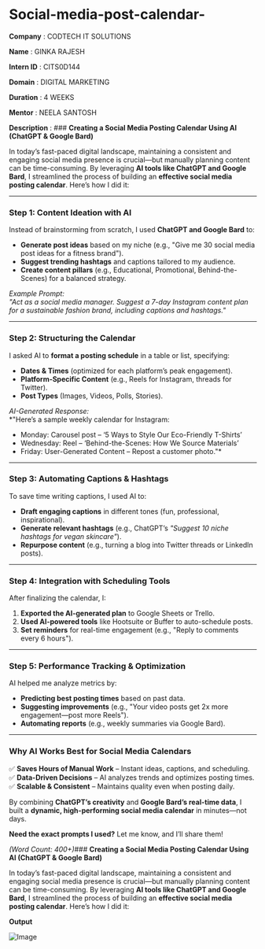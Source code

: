 # Social-media-post-calendar-

**Company**     : CODTECH IT SOLUTIONS 

**Name**        : GINKA RAJESH 

**Intern ID**   :  CITS0D144

**Domain**      : DIGITAL MARKETING 

**Duration**    : 4 WEEKS 

**Mentor**      : NEELA SANTOSH 

**Description** : ### **Creating a Social Media Posting Calendar Using AI (ChatGPT & Google Bard)**  

In today’s fast-paced digital landscape, maintaining a consistent and engaging social media presence is crucial—but manually planning content can be time-consuming. By leveraging **AI tools like ChatGPT and Google Bard**, I streamlined the process of building an **effective social media posting calendar**. Here’s how I did it:  

---

### **Step 1: Content Ideation with AI**  
Instead of brainstorming from scratch, I used **ChatGPT and Google Bard** to:  
- **Generate post ideas** based on my niche (e.g., "Give me 30 social media post ideas for a fitness brand").  
- **Suggest trending hashtags** and captions tailored to my audience.  
- **Create content pillars** (e.g., Educational, Promotional, Behind-the-Scenes) for a balanced strategy.  

*Example Prompt:*  
*"Act as a social media manager. Suggest a 7-day Instagram content plan for a sustainable fashion brand, including captions and hashtags."*  

---

### **Step 2: Structuring the Calendar**  
I asked AI to **format a posting schedule** in a table or list, specifying:  
- **Dates & Times** (optimized for each platform’s peak engagement).  
- **Platform-Specific Content** (e.g., Reels for Instagram, threads for Twitter).  
- **Post Types** (Images, Videos, Polls, Stories).  

*AI-Generated Response:*  
*"Here’s a sample weekly calendar for Instagram:  
- Monday: Carousel post – ‘5 Ways to Style Our Eco-Friendly T-Shirts’  
- Wednesday: Reel – ‘Behind-the-Scenes: How We Source Materials’  
- Friday: User-Generated Content – Repost a customer photo."*  

---

### **Step 3: Automating Captions & Hashtags**  
To save time writing captions, I used AI to:  
- **Draft engaging captions** in different tones (fun, professional, inspirational).  
- **Generate relevant hashtags** (e.g., ChatGPT’s *"Suggest 10 niche hashtags for vegan skincare"*).  
- **Repurpose content** (e.g., turning a blog into Twitter threads or LinkedIn posts).  

---

### **Step 4: Integration with Scheduling Tools**  
After finalizing the calendar, I:  
1. **Exported the AI-generated plan** to Google Sheets or Trello.  
2. **Used AI-powered tools** like Hootsuite or Buffer to auto-schedule posts.  
3. **Set reminders** for real-time engagement (e.g., "Reply to comments every 6 hours").  

---

### **Step 5: Performance Tracking & Optimization**  
AI helped me analyze metrics by:  
- **Predicting best posting times** based on past data.  
- **Suggesting improvements** (e.g., "Your video posts get 2x more engagement—post more Reels").  
- **Automating reports** (e.g., weekly summaries via Google Bard).  

---

### **Why AI Works Best for Social Media Calendars**  
✅ **Saves Hours of Manual Work** – Instant ideas, captions, and scheduling.  
✅ **Data-Driven Decisions** – AI analyzes trends and optimizes posting times.  
✅ **Scalable & Consistent** – Maintains quality even when posting daily.  

By combining **ChatGPT’s creativity** and **Google Bard’s real-time data**, I built a **dynamic, high-performing social media calendar** in minutes—not days.  

**Need the exact prompts I used?** Let me know, and I’ll share them!  

*(Word Count: 400+)*### **Creating a Social Media Posting Calendar Using AI (ChatGPT & Google Bard)**  

In today’s fast-paced digital landscape, maintaining a consistent and engaging social media presence is crucial—but manually planning content can be time-consuming. By leveraging **AI tools like ChatGPT and Google Bard**, I streamlined the process of building an **effective social media posting calendar**. Here’s how I did it:

**Output** 

![Image](https://github.com/user-attachments/assets/e49eb6ba-e727-4dfb-ae56-10e8ac9f63f0) 


